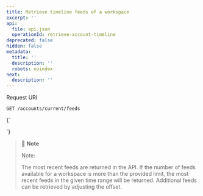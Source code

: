 ```yaml
---
title: Retrieve timeline feeds of a workspace
excerpt: ''
api:
  file: api.json
  operationId: retrieve-account-timeline
deprecated: false
hidden: false
metadata:
  title: ''
  description: ''
  robots: noindex
next:
  description: ''
---
```

Request URI

```
GET /accounts/current/feeds
```

<HTMLBlock>{`
<div></div>

<style></style>
`}</HTMLBlock>

> 📘 **Note**
> 
> Note:
>
> The most recent feeds are returned in the API. If the number of feeds available for a workspace is more than the provided limit, the most recent feeds in the given time range will be returned. Additional feeds can be retrieved by adjusting the offset.